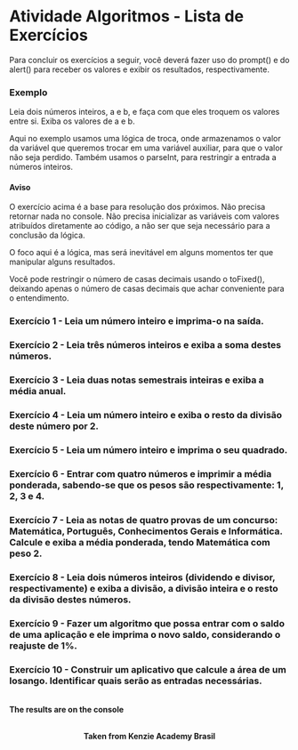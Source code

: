 <h1>Atividade Algoritmos - Lista de Exercícios</h1>

Para concluir os exercícios a seguir, você deverá fazer uso do prompt() e do alert() para receber os valores e exibir os resultados, respectivamente.

<h3>Exemplo</h3>
Leia dois números inteiros, a e b, e faça com que eles troquem os valores entre si. Exiba os valores de a e b.

Aqui no exemplo usamos uma lógica de troca, onde armazenamos o valor da variável que queremos trocar em uma variável auxiliar, para que o valor não seja perdido. Também usamos o parseInt, para restringir a entrada a números inteiros.

<h4>Aviso</h4>
O exercício acima é a base para resolução dos próximos. Não precisa retornar nada no console. Não precisa inicializar as variáveis com valores atribuídos diretamente ao código, a não ser que seja necessário para a conclusão da lógica.

O foco aqui é a lógica, mas será inevitável em alguns momentos ter que manipular alguns resultados.

Você pode restringir o número de casas decimais usando o toFixed(), deixando apenas o número de casas decimais que achar conveniente para o entendimento.

<h3>Exercício 1 - Leia um número inteiro e imprima-o na saída.</h3>

<h3>Exercício 2 - Leia três números inteiros e exiba a soma destes números.</h3>

<h3>Exercício 3 - Leia duas notas semestrais inteiras e exiba a média anual.</h3>

<h3>Exercício 4 - Leia um número inteiro e exiba o resto da divisão deste número por 2.</h3>

<h3>Exercício 5 - Leia um número inteiro e imprima o seu quadrado.</h3>

<h3>Exercício 6 - Entrar com quatro números e imprimir a média ponderada, sabendo-se que os pesos são respectivamente: 1, 2, 3 e 4.</h3>

<h3>Exercício 7 - Leia as notas de quatro provas de um concurso: Matemática, Português, Conhecimentos Gerais e Informática. Calcule e exiba a média ponderada, tendo Matemática com peso 2.</h3>

<h3>Exercício 8 - Leia dois números inteiros (dividendo e divisor, respectivamente) e exiba a divisão, a divisão inteira e o resto da divisão destes números.</h3>

<h3>Exercício 9 - Fazer um algoritmo que possa entrar com o saldo de uma aplicação e ele imprima o novo saldo, considerando o reajuste de 1%.</h3>

<h3>Exercício 10 - Construir um aplicativo que calcule a área de um losango. Identificar quais serão as entradas necessárias.</h3>
<br>
<b>The results are on the console</b>
<br>
<br>

<p align="center"><b>Taken from Kenzie Academy Brasil</b></p>

